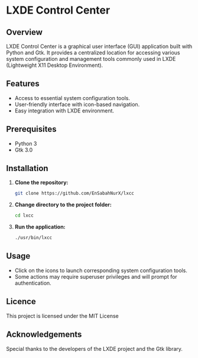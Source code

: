 # LXDE Control Center

## Overview

LXDE Control Center is a graphical user interface (GUI) application built with Python and Gtk. It provides a centralized location for accessing various system configuration and management tools commonly used in LXDE (Lightweight X11 Desktop Environment).

## Features

- Access to essential system configuration tools.
- User-friendly interface with icon-based navigation.
- Easy integration with LXDE environment.

## Prerequisites

- Python 3
- Gtk 3.0

## Installation

1. **Clone the repository:**

   ```bash
   git clone https://github.com/EnSabahNurX/lxcc

2. **Change directory to the project folder:**

   ```bash
   cd lxcc

2. **Run the application:**

   ```bash
   ./usr/bin/lxcc
## Usage
- Click on the icons to launch corresponding system configuration tools.
- Some actions may require superuser privileges and will prompt for authentication.
## Licence
This project is licensed under the MIT License
## Acknowledgements
Special thanks to the developers of the LXDE project and the Gtk library.